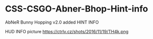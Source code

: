 # CSS-CSGO-Abner-Bhop-Hint-info
AbNeR Bunny Hopping v2.0 added HINT INFO

HUD INFO picture
https://ctrlv.cz/shots/2016/11/19/TH4k.png

